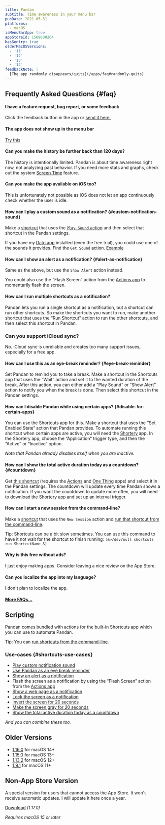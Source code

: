 ```yaml
---
title: Pandan
subtitle: Time awareness in your menu bar
pubDate: 2021-05-31
platforms:
  - macOS
isMenuBarApp: true
appStoreId: 1569600264
hasSentry: true
olderMacOSVersions:
  - '11'
  - '12'
  - '13'
  - '14'
feedbackNote: |
  [The app randomly disappears/quits](/apps/faq#randomly-quits)
---
```


## Frequently Asked Questions {#faq}

#### I have a feature request, bug report, or some feedback

Click the feedback button in the app or [send it here.](https://sindresorhus.com/feedback?product=Pandan&referrer=Website-FAQ)

#### The app does not show up in the menu bar

[Try this](/apps/faq#app-not-showing-in-menu-bar)

#### Can you make the history be further back than 120 days?

The history is intentionally limited. Pandan is about time awareness right now, not analyzing past behavior. If you need more stats and graphs, check out the system [Screen Time](https://support.apple.com/HT210387) feature.

#### Can you make the app available on iOS too?

This is unfortunately not possible as iOS does not let an app continuously check whether the user is idle.

#### How can I play a custom sound as a notification? {#custom-notification-sound}

Make a [shortcut](https://support.apple.com/guide/shortcuts-mac/intro-to-shortcuts-apdf22b0444c/mac) that uses the [`Play Sound` action](https://www.icloud.com/shortcuts/9cfae8edd2dd48f3bf318a3d825b1212) and then select that shortcut in the Pandan settings.

If you have my [Dato app](https://sindresorhus.com/dato) installed (even the free trial), you could use one of the sounds it provides. Find the `Get Sound` action. [Example](https://www.icloud.com/shortcuts/2bf58f1c90134803a4765745f54794f6)

#### How can I show an alert as a notification? {#alert-as-notification}

Same as the above, but use the `Show Alert` action instead.

You could also use the “Flash Screen” action from the [Actions app](https://github.com/sindresorhus/Actions) to momentarily flash the screen.

#### How can I run multiple shortcuts as a notification?

Pandan lets you run a single shortcut as a notification, but a shortcut can run other shortcuts. So make the shortcuts you want to run, make another shortcut that uses the “Run Shortcut” action to run the other shortcuts, and then select this shortcut in Pandan.

### Can you support iCloud sync?

No. iCloud sync is unreliable and creates too many support issues, especially for a free app.

#### How can I use this as an eye-break reminder? {#eye-break-reminder}

Set Pandan to remind you to take a break. Make a shortcut in the Shortcuts app that uses the “Wait” action and set it to the wanted duration of the break. After this action, you can either add a “Play Sound” or “Show Alert” action to notify you when the break is done. Then select this shortcut in the Pandan settings.

#### How can I disable Pandan while using certain apps? {#disable-for-certain-apps}

You can use the Shortcuts app for this. Make a shortcut that uses the “Set Enabled State” action that Pandan provides. To automate running this shortcut when certain apps are active, you will need the [Shortery](https://apps.apple.com/us/app/shortery/id1594183810) app. In the Shortery app, choose the “Application” trigger type, and then the “Active” or “Inactive” option.

*Note that Pandan already disables itself when you are inactive.*

#### How can I show the total active duration today as a countdown? {#countdown}

Get [this shortcut](https://www.icloud.com/shortcuts/fdf0cd45fedb4290bfe14d84a394b601) (requires the [Actions](https://sindresorhus.com/actions) and [One Thing](https://sindresorhus.com/one-thing) apps) and select it in the Pandan settings. The countdown will update every time Pandan shows a notification. If you want the countdown to update more often, you will need to download the [Shortery](https://apps.apple.com/us/app/shortery/id1594183810) app and set up an interval trigger.

#### How can I start a new session from the command-line?

Make a [shortcut](https://support.apple.com/guide/shortcuts-mac/intro-to-shortcuts-apdf22b0444c/mac) that uses the `New Session` action and [run that shortcut from the command-line](https://support.apple.com/guide/shortcuts-mac/run-shortcuts-from-the-command-line-apd455c82f02/mac).

Tip: Shortcuts can be a bit slow sometimes. You can use this command to have it not wait for the shortcut to finish running: `(&>/dev/null shortcuts run ShortcutName &)`

#### Why is this free without ads?

I just enjoy making apps. Consider leaving a nice review on the App Store.

#### Can you localize the app into my language?

I don't plan to localize the app.

#### [More FAQs…](/apps/faq)

## Scripting

Pandan comes bundled with actions for the built-in Shortcuts app which you can use to automate Pandan.

Tip: You can [run shortcuts from the command-line](https://support.apple.com/guide/shortcuts-mac/run-shortcuts-from-the-command-line-apd455c82f02/mac).

### Use-cases {#shortcuts-use-cases}

- [Play custom notification sound](#custom-notification-sound)
- [Use Pandan as an eye break reminder](#eye-break-reminder)
- [Show an alert as a notification](#alert-as-notification)
- Flash the screen as a notification by using the “Flash Screen” action from the [Actions app](https://github.com/sindresorhus/Actions)
- [Show a web page as a notification](https://www.icloud.com/shortcuts/0e3914da016b446dbf2fef7aa0341567)
- [Lock the screen as a notification](https://www.icloud.com/shortcuts/a3aa4ba2640d4f1b97c85f498e9dd945)
- [Invert the screen for 20 seconds](https://www.icloud.com/shortcuts/0710b22b12b74ec1bad0f28b327412fd)
- [Make the screen gray for 20 seconds](https://www.icloud.com/shortcuts/dbdeea0a9a8b41749fa27f15cf3eb6c2)
- [Show the total active duration today as a countdown](#countdown)

*And you can combine these too.*

## Older Versions

- [1.16.0](https://github.com/user-attachments/files/19008473/Pandan.1.16.0.-.macOS.14.zip) for macOS 14+
- [1.15.0](https://github.com/sindresorhus/meta/files/14230031/Pandan.1.15.0.-.macOS.13.zip) for macOS 13+
- [1.13.2](https://github.com/sindresorhus/meta/files/11072195/Pandan.1.13.2.-.macOS.12.zip) for macOS 12+
- [1.9.1](https://github.com/sindresorhus/meta/files/8003835/Pandan.1.9.1.-.macOS.11.zip) for macOS 11+

## Non-App Store Version

A special version for users that cannot access the App Store. It won't receive automatic updates. I will update it here once a year.

[Download](https://www.dropbox.com/scl/fi/p8k3k0mrtnzhl8oi71jxh/Pandan-1.17.0-1740657032.zip?rlkey=khwqsky1waqt9aumj7tc5nw5v&raw=1) *(1.17.0)*

*Requires macOS 15 or later*
